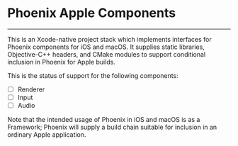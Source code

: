 #  Phoenix Apple Components

---

This is an Xcode-native project stack which implements interfaces for
Phoenix components for iOS and macOS.  It supplies static libraries,
Objective-C++ headers, and CMake modules to support conditional
inclusion in Phoenix for Apple builds.

This is the status of support for the following components:
 - [ ] Renderer
 - [ ] Input
 - [ ] Audio

Note that the intended usage of Phoenix in iOS and macOS is as a
Framework; Phoenix will supply a build chain suitable for inclusion in
an ordinary Apple application.
